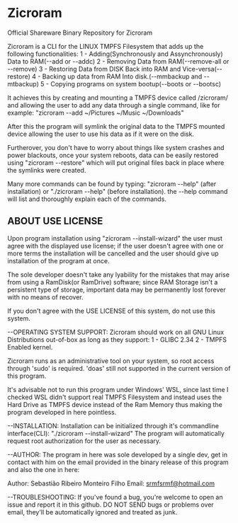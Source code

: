 # Zicroram
Official Shareware Binary Repository for Zicroram

Zicroram is a CLI for the LINUX TMPFS Filesystem that adds up the following functionalities:
1 - Adding(Synchronously and Assynchronously) Data to RAM(--add or --addc)
2 - Removing Data from RAM(--remove-all or --remove)
3 - Restoring Data from DISK Back into RAM and Vice-versa(--restore)
4 - Backing up data from RAM Into disk.(--mmbackup and --mtbackup)
5 - Copying programs on system bootup(--boots or --bootsc)

It achieves this by creating and mounting a TMPFS device called /zicroram/ and allowing the user to add any data through a single command,
like for example: "zicroram --add ~/Pictures ~/Music ~/Downloads"

After this the program will symlink the original data to the TMPFS mounted device allowing the user to use his data as if it were on the disk.

Furtherover, you don't have to worry about things like system crashes and power blackouts, once your system reboots, 
data can be easily restored using "zicroram --restore" which will put original files back in place where the symlinks were created.

Many more commands can be found by typing: "zicroram --help" (after installation) or "./zicroram --help" (before installation).
the --help command will list and thoroughly explain each of the commands.

## ABOUT USE LICENSE

Upon program installation using "zicroram --install-wizard" the user must agree with the displayed use license;
if the user doesn't agree with one or more terms the installation will be cancelled and the user should 
give up installation of the program at once.

The sole developer doesn't take any lyability for the mistakes that may arise from using a RamDisk(or RamDrive) software;
since RAM Storage isn't a persistent type of storage, important data may be permanently lost forever with no means of recover.

If you don't agree with the USE LICENSE of this system, do not use this system.

--OPERATING SYSTEM SUPPORT:
Zicroram should work on all GNU Linux Distributions out-of-box as long as they support:
1 - GLIBC 2.34 
2 - TMPFS Enabled kernel.

Zicroram runs as an administrative tool on your system, so root access through 'sudo' is required.
'doas' still not supported in the current version of this program.

It's advisable not to run this program under Windows' WSL, since last time 
I checked WSL didn't support real TMPFS Filesystem and instead uses the Hard Drive as TMPFS 
device instead of the Ram Memory thus making the program developed in here pointless.

--INSTALLATION:
Installation can be initialized through it's commandline interface(CLI): "./zicroram --install-wizard"
The program will automatically request root authorization for the user as necessary.

--AUTHOR:
The program in here was sole developed by a single dev,
get in contact with him on the email provided in the binary release of this program and also the one in here:

Author: Sebastião Ribeiro Monteiro Filho
Email: srmfsrmf@hotmail.com

--TROUBLESHOOTING:
If you've found a bug, you're welcome to open an issue and report it in this github.
DO NOT SEND bugs or problems over email, they'll be automatically ignored and treated as junk.
